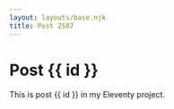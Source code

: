 ```yaml
---
layout: layouts/base.njk
title: Post 2587
---
```


# Post {{ id }}

This is post {{ id }} in my Eleventy project.
